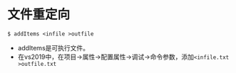 # 文件重定向
`$ addItems <infile >outfile`    
* addItems是可执行文件。
* 在vs2019中，在项目->属性->配置属性->调试->命令参数，添加`<infile.txt >outfile.txt`